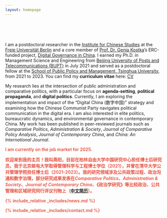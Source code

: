 ```yaml
---
layout: homepage
---
```


<h1 id="about-me"></h1>

<h2 style="margin: 80px 0px 10px;"></h2>

I am a postdoctoral researcher in the [Institute for Chinese Studies](https://www.geschkult.fu-berlin.de/e/oas/sinologie/index.html) at the [Freie Universität Berlin](https://www.fu-berlin.de/) and a core member of [Prof. Dr. Genia Kostka](https://www.geschkult.fu-berlin.de/e/oas/sinologie/institut/mitarbeiter/1_professoren/Kostka.html)’s ERC-funded project, [Digital Governance in China](https://www.digitalgovernancechina.eu/). I earned my Ph.D. in Management Science and Engineering from [Beijing University of Posts and Telecommunications (BUPT)](https://www.bupt.edu.cn/) in July 2021 and served as a postdoctoral fellow at the [School of Public Policy and Management, Tsinghua University](https://www.sppm.tsinghua.edu.cn/), from 2021 to 2023. You can find my **curriculum vitae** here: [CV](./assets/file/CV_202502.pdf)

My research lies at the intersection of public administration and comparative politics, with a particular focus on **agenda-setting**, **political propaganda**, and **digital politics**. Currently, I am exploring the implementation and impact of the “Digital China (数字中国)” strategy and examining how the Chinese Communist Party navigates political communication in the digital era. I am also interested in elite politics, bureaucratic dynamics, and environmental governance in contemporary China. My work has been published in peer-reviewed journals such as *Comparative Politics*, *Administration & Society*, *Journal of Comparative Policy Analysis*, *Journal of Contemporary China*, and *China: An International Journal*.

<strong style="color:#e74d3c; font-weight:600"><strong style="color:#e74d3c; font-weight:600">I am currently on the job market for 2025.</strong> 

欢迎来到我的主页！我叫燕阳，目前在柏林自由大学中国研究中心担任博士后研究员，我于北京邮电大学取得管理科学与工程博士学位（2021），并曾在清华大学公共管理学院担任博士后（2021-2023）。我的研究领域涉及公共政策过程、政治沟通和数字治理，部分研究成果发表在*Comparative Politics*、*Administration & Society*、*Journal of Contemporary China*、《政治学研究》等比较政治、公共管理和区域研究同行评议刊物上（[中文简历](./assets/file/CV_燕阳20241207.pdf)）。

{% include_relative _includes/news.md %}

{% include_relative _includes/contact.md %}
